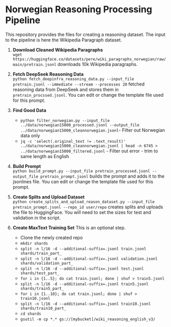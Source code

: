 # Norwegian Reasoning Processing Pipeline

This repository provides the files for creating a reasoning dataset. The input to the pipeline is here the Wikipedia Paragraph dataset.

1. **Download Cleaned Wikipedia Paragraphs**  
   `wget https://huggingface.co/datasets/pere/wiki_paragraphs_norwegian/raw/main/pretrain.jsonl` downloads 10k Wikipedia paragraphs.

2. **Fetch DeepSeek Reasoning Data**  
   `python fetch_deepinfra_reasoning_data.py --input_file pretrain.jsonl --immediate --stream --processes 20` fetched reasoning data from DeepSeek and stores them in `pretrain_procssed.jsonl`. You can edit or change the template file used for this prompt.
3. **Find Good Data**
   - `python filter_norwegian.py --input_file ../data/norwegian15000_processed.jsonl --output_file ../data/norwegian15000_cleannorwegian.jsonl`- Filter out Norwegian data only
   - `jq -c 'select(.original_text != .text_result)' ../data/norwegian15000_cleannorwegian.jsonl | head -n 6745 > ../data/norwegian15000_filtered.jsonl` - Filter out error - trim to same length as English

4. **Build Prompt**  
   `python build_prompt.py --input_file pretrain_processed.jsonl --output_file pretrain_prompt.jsonl` builds the prompt and adds it to the jsonlines file. You can edit or change the template file used for this prompt.

5. **Create Splits and Upload Dataset**  
   `python create_splits_and_upload_reason_dataset.py --input_file pretrain_prompt.jsonl --repo_id user/repo` creates splits and uploads the file to HuggingFace. You will need to set the sizes for test and validation in the script.

6. **Create MaxText Training Set**
   This is an optional step. 
   - Clone the newly created repo
   - `mkdir shards`
   - `split -n l/16 -d --additional-suffix=.jsonl train.jsonl shards/train_part_`
   - `split -n l/16 -d --additional-suffix=.jsonl validation.jsonl shards/validation_part_`
   - `split -n l/16 -d --additional-suffix=.jsonl test.jsonl shards/test_part_`
   - `for i in {1..5}; do cat train.jsonl; done | shuf > train5.jsonl`
   - `split -n l/16 -d --additional-suffix=.jsonl train5.jsonl shards/train5_part_`
   - `for i in {1..10}; do cat train.jsonl; done | shuf > train10.jsonl`
   - `split -n l/16 -d --additional-suffix=.jsonl train10.jsonl shards/train10_part_`
   - `cd shards`
   - `gsutil -m cp *.* gs://[mybucket]/wiki_reasoning_english_v3/`
